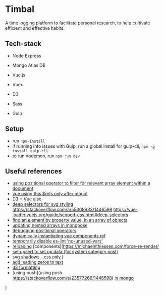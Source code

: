 # Timbal

A time logging platform to facilitate personal research, to help cultivate efficient and effective habits.

## Tech-stack

- Node Express
- Mongo Atlas DB
- Vue.js
- Vuex
- D3

- Sass
- Gulp

## Setup

- run `npm-install`
- if running into issues with Gulp, run a global install for gulp-cli, `npm -g install gulp-cli`
- to run nodemon, run `npm run dev`

## Useful references

- [using positional operator to filter for relevant array element within a document](https://stackoverflow.com/a/36230475/1446598)
- [vue using this.\$refs only after mount](https://stackoverflow.com/a/57680320/1446598)
- [D3 + Vue](https://levelup.gitconnected.com/d3-js-and-vue-js-7a6a721eb79f) [also](https://www.youtube.com/watch?v=Cu9UQf4Nj5s)
- [deep selectors for svg styling](https://stackoverflow.com/a/56882465/1446598) https://stackoverflow.com/a/55368933/1446598 https://vue-loader.vuejs.org/guide/scoped-css.html#deep-selectors
- [find an element by property value, in an array of objects](https://stackoverflow.com/a/35398031)
- [updating nested arrays in mongoose](https://stackoverflow.com/a/39523295)
- [debugging positional operators](https://stackoverflow.com/a/28159282)
- [dynamically instantiating vue components ref](https://css-tricks.com/creating-vue-js-component-instances-programmatically/)
- [temporarily disable es-lint 'no-unused-vars'](https://stackoverflow.com/a/41604210/1446598)
- [reloading](https://stackoverflow.com/questions/47683728/vue-reload-child-component) [components](https://michaelnthiessen.com/force-re-render/
- [set upsert to set up data (for system category post)](https://stackoverflow.com/a/33401897/1446598)
- [svg shadows - css only](https://stackoverflow.com/a/55666850/1446598) )
- [add leading zeros to text](https://stackoverflow.com/a/20460414/1446598)
- [d3 formatting](https://observablehq.com/@d3/d3-format)
- [using push](using push https://stackoverflow.com/a/23577266/1446598) [in mongo](https://stackoverflow.com/a/33049923/1446598)

)
